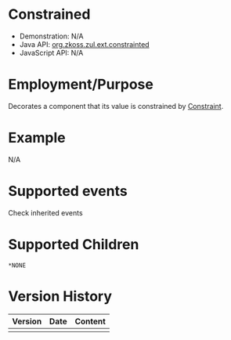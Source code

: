 

# Constrained

- Demonstration: N/A
- Java API: [org.zkoss.zul.ext.constrainted](https://www.zkoss.org/javadoc/latest/zk/org/zkoss/zul/ext/constrainted.html)
- JavaScript API: N/A

# Employment/Purpose

Decorates a component that its value is constrained by [ Constraint]({{site.baseurl}}/zk_component_ref/constraint).

# Example

N/A

# Supported events

Check inherited events

# Supported Children

`*NONE`



# Version History

| Version | Date | Content |
|---------|------|---------|
|         |      |         |


